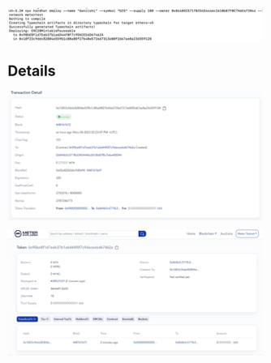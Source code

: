 ![deploy](./assets/deploy-1156470.png)

# Details

![transaction](./assets/transaction-1156479.jpg)

![websnap](./assets/websnap.jpg)